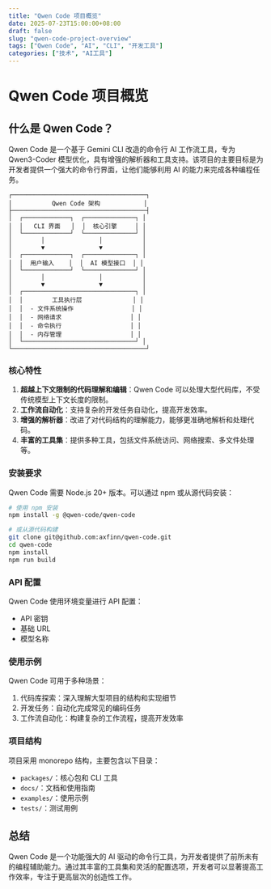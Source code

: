 ```yaml
---
title: "Qwen Code 项目概览"
date: 2025-07-23T15:00:00+08:00
draft: false
slug: "qwen-code-project-overview"
tags: ["Qwen Code", "AI", "CLI", "开发工具"]
categories: ["技术", "AI工具"]
---
```


# Qwen Code 项目概览

## 什么是 Qwen Code？

Qwen Code 是一个基于 Gemini CLI 改造的命令行 AI 工作流工具，专为 Qwen3-Coder 模型优化，具有增强的解析器和工具支持。该项目的主要目标是为开发者提供一个强大的命令行界面，让他们能够利用 AI 的能力来完成各种编程任务。

```
┌─────────────────────────────────────┐
│           Qwen Code 架构            │
├─────────────────────────────────────┤
│  ┌─────────────┐  ┌──────────────┐ │
│  │   CLI 界面   │  │  核心引擎     │ │
│  └─────────────┘  └──────────────┘ │
│        │               │           │
│        ▼               ▼           │
│  ┌─────────────┐  ┌──────────────┐ │
│  │  用户输入    │  │  AI 模型接口  │ │
│  └─────────────┘  └──────────────┘ │
│        │               │           │
│        ▼               ▼           │
│  ┌───────────────────────────────┐ │
│  │        工具执行层              │ │
│  │  - 文件系统操作                │ │
│  │  - 网络请求                   │ │
│  │  - 命令执行                   │ │
│  │  - 内存管理                   │ │
│  └───────────────────────────────┘ │
└─────────────────────────────────────┘
```

### 核心特性

1. **超越上下文限制的代码理解和编辑**：Qwen Code 可以处理大型代码库，不受传统模型上下文长度的限制。
2. **工作流自动化**：支持复杂的开发任务自动化，提高开发效率。
3. **增强的解析器**：改进了对代码结构的理解能力，能够更准确地解析和处理代码。
4. **丰富的工具集**：提供多种工具，包括文件系统访问、网络搜索、多文件处理等。

### 安装要求

Qwen Code 需要 Node.js 20+ 版本。可以通过 npm 或从源代码安装：

```bash
# 使用 npm 安装
npm install -g @qwen-code/qwen-code

# 或从源代码构建
git clone git@github.com:axfinn/qwen-code.git
cd qwen-code
npm install
npm run build
```

### API 配置

Qwen Code 使用环境变量进行 API 配置：
- API 密钥
- 基础 URL
- 模型名称

### 使用示例

Qwen Code 可用于多种场景：
1. 代码库探索：深入理解大型项目的结构和实现细节
2. 开发任务：自动化完成常见的编码任务
3. 工作流自动化：构建复杂的工作流程，提高开发效率

### 项目结构

项目采用 monorepo 结构，主要包含以下目录：
- `packages/`：核心包和 CLI 工具
- `docs/`：文档和使用指南
- `examples/`：使用示例
- `tests/`：测试用例

## 总结

Qwen Code 是一个功能强大的 AI 驱动的命令行工具，为开发者提供了前所未有的编程辅助能力。通过其丰富的工具集和灵活的配置选项，开发者可以显著提高工作效率，专注于更高层次的创造性工作。